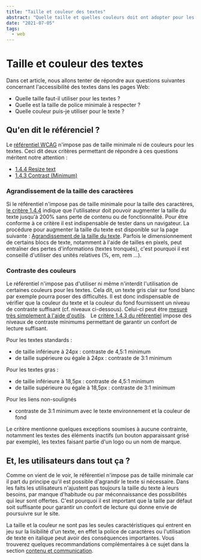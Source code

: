 ```yaml
---
title: "Taille et couleur des textes"
abstract: "Quelle taille et quelles couleurs doit ont adopter pour les textes ?"
date: "2021-07-05"
tags:
  - web
---
```


# Taille et couleur des textes

Dans cet article, nous allons tenter de répondre aux questions suivantes concernant l'accessibilité des textes dans les pages Web:
- Quelle taille faut-il utiliser pour les textes ?
- Quelle est la taille de police minimale à respecter ?
- Quelle couleur puis-je utiliser pour le texte ?

## Qu'en dit le référenciel ?

Le [référentiel WCAG](https://www.w3.org/WAI/standards-guidelines/wcag/) n'impose pas de taille minimale ni de couleurs pour les textes. Ceci dit deux critères permettant de répondre à ces questions méritent notre attention : 
- <a href="https://www.w3.org/TR/WCAG21/#resize-text" lang="en">1.4.4 Resize text</a>
- <a href="https://www.w3.org/TR/WCAG21/#contrast-minimum" lang="en">1.4.3 Contrast (Minimum)</a>

### Agrandissement de la taille des caractères

Si le référentiel n'impose pas de taille minimale pour la taille des caractères, [le critère 1.4.4](https://www.w3.org/TR/WCAG21/#resize-text) indique que l'utilisateur doit pouvoir augmenter la taille du texte jusqu'à 200% sans perte de contenu ou de fonctionnalité. Pour être conforme à ce critère il est indispensable de tester dans un navigateur. La procédure pour augmenter la taille du texte est disponible sur la page suivante : [Agrandissement de la taille du texte](/fr/web/outils/methodes-et-outils-de-test/agrandissement-texte/).
Parfois le dimensionnement de certains blocs de texte, notamment à l'aide de tailles en pixels, peut entraîner des pertes d'informations (textes tronqués), c'est pourquoi il est conseillé d'utiliser des unités relatives (%, em, rem ...).

### Contraste des couleurs

Le référentiel n'impose pas d'utiliser ni même n'interdit l'utilisation de certaines couleurs pour les textes. Cela dit, un texte gris clair sur fond blanc par exemple pourra poser des difficultés. Il est donc indispensable de vérifier que la couleur du texte et la couleur du fond fournissent un niveau de contraste suffisant (cf. niveaux ci-dessous). Celui-ci peut être <a href="/fr/web/outils/methodes-et-outils-de-test/mesurer-contraste-couleurs/">mesuré très simplement à l'aide d'outils</a>.
&nbsp;
Le [critère 1.4.3 du référentiel](https://www.w3.org/TR/WCAG21/#contrast-minimum) impose des niveaux de contraste minimums permettant de garantir un confort de lecture suffisant. 

Pour les textes standards : 
- de taille inférieure à 24px : contraste de 4,5:1 minimum
- de taille supérieure ou égale à 24px : contraste de 3:1 minimum

Pour les textes gras :
- de taille inférieure à 18,5px : contraste de 4,5:1 minimum
- de taille supérieure ou égale à 18,5px : contraste de 3:1 minimum

Pour les liens non-soulignés
- contraste de 3:1 minimum avec le texte environnement et la couleur de fond

Le critère mentionne quelques exceptions soumises à aucune contrainte, notamment les textes des éléments inactifs (un bouton apparaissant grisé par exemple), les textes faisant partie d'un logo ou un nom de marque.

## Et, les utilisateurs dans tout ça ?

Comme on vient de le voir, le référentiel n'impose pas de taille minimale car il part du principe qu'il est possible d'agrandir le texte si nécessaire. Dans les faits les utilisateurs n'ajustent pas toujours la taille du texte à leurs besoins, par manque d'habitude ou par méconnaissance des possibilités qui leur sont offertes. C'est pourquoi il est important que la taille par défaut soit suffisante pour garantir un confort de lecture qui donne envie de poursuivre sur le site. 

La taille et la couleur ne sont pas les seules caractéristiques qui entrent en jeu sur la lisibilité d'un texte, en effet la police de caractères ou l'utilisation de texte en italique peut avoir des conséquences importantes. Vous trouverez quelques recommandations complémentaires à ce sujet dans la section [contenu et communication](https://a11y-guidelines.orange.com/fr/contenu-et-communication/).
